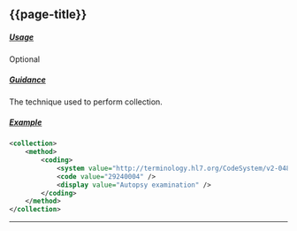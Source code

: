 ## {{page-title}}

<h5><ins>Usage</ins></h5>

<span class="mro-circle optional" title="optional"></span> Optional


<h5><ins>Guidance</ins></h5>

The technique used to perform collection.


<h5><ins>Example</ins></h5>

```xml
<collection>
    <method>
        <coding>
            <system value="http://terminology.hl7.org/CodeSystem/v2-0488" />
            <code value="29240004" />
            <display value="Autopsy examination" />
        </coding>
    </method>
</collection>
```

---